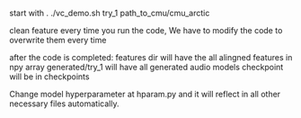 start with 
. ./vc_demo.sh try_1 path_to_cmu/cmu_arctic


clean feature every time you run the code, We have to modify the code to overwrite them every time 

after the code is completed:
features dir will have the all alingned features in npy array
generated/try_1 will have all generated audio
models checkpoint will be in checkpoints 

Change model hyperparameter at hparam.py and it will reflect in all other necessary files automatically. 
